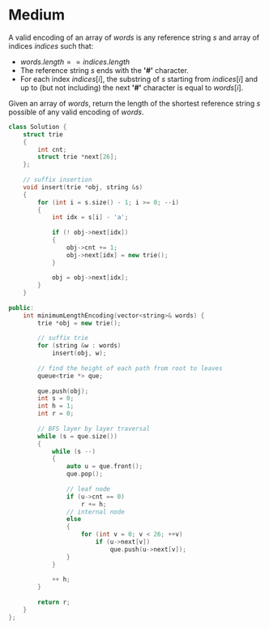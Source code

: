 # Medium

A valid encoding of an array of $words$ is any reference string $s$ and array of indices $indices$ such that:

- $words.length == indices.length$
- The reference string $s$ ends with the **'#'** character.
- For each index $indices[i]$, the substring of $s$ starting from $indices[i]$ and up to (but not including) the next **'#'** character is equal to $words[i]$.

Given an array of $words$, return the length of the shortest reference string $s$ possible of any valid encoding of $words$.

```cpp
class Solution {
    struct trie
    {
        int cnt;
        struct trie *next[26];
    };
    
    // suffix insertion
    void insert(trie *obj, string &s)
    {
        for (int i = s.size() - 1; i >= 0; --i)
        {
            int idx = s[i] - 'a';
            
            if (! obj->next[idx])
            {
                obj->cnt += 1;
                obj->next[idx] = new trie();
            }
            
            obj = obj->next[idx];
        }
    }
    
public:
    int minimumLengthEncoding(vector<string>& words) {
        trie *obj = new trie();
        
        // suffix trie
        for (string &w : words)
            insert(obj, w);
        
        // find the height of each path from root to leaves
        queue<trie *> que;
        
        que.push(obj);
        int s = 0;
        int h = 1;
        int r = 0;
        
        // BFS layer by layer traversal
        while (s = que.size())
        {
            while (s --)
            {
                auto u = que.front();
                que.pop();
                
                // leaf node
                if (u->cnt == 0)
                    r += h;
                // internal node
                else
                {
                    for (int v = 0; v < 26; ++v)
                        if (u->next[v])
                            que.push(u->next[v]);
                }
            }
            
            ++ h;
        }
        
        return r;
    }
};
```
